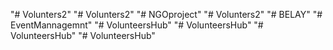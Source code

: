 "# Volunters2" 
"# Volunters2" 
"# NGOproject" 
"# Volunters2" 
"# BELAY" 
"# EventMannagemnt" 
"# VolunteersHub" 
"# VolunteersHub" 
"# VolunteersHub" 
"# VolunteersHub" 
